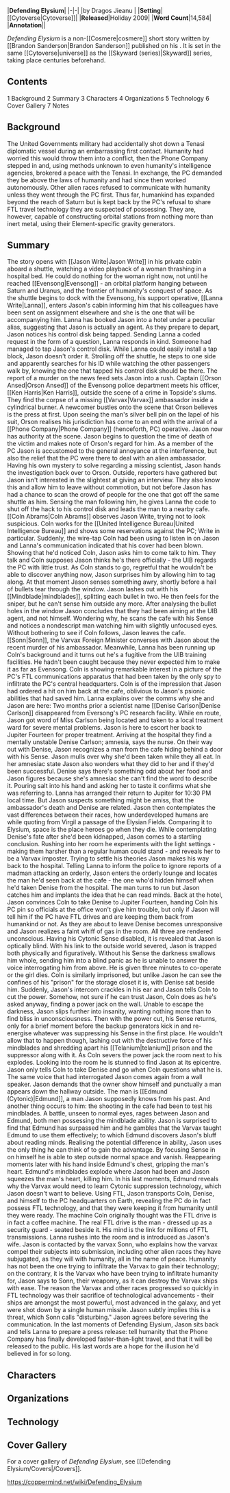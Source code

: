 |**Defending Elysium**|
|-|-|
|by  Dragos Jieanu |
|**Setting**|[[Cytoverse\|Cytoverse]]|
|**Released**|Holiday 2009|
|**Word Count**|14,584|
|**Annotation**||

*Defending Elysium* is a non-[[Cosmere\|cosmere]] short story written by [[Brandon Sanderson\|Brandon Sanderson]] published on his . It is set in the same [[Cytoverse\|universe]] as the [[Skyward (series)\|Skyward]] series, taking place centuries beforehand.

## Contents

1 Background
2 Summary
3 Characters
4 Organizations
5 Technology
6 Cover Gallery
7 Notes


## Background
The United Governments military had accidentally shot down a Tenasi diplomatic vessel during an embarrassing first contact. Humanity had worried this would throw them into a conflict, then the Phone Company stepped in and, using methods unknown to even humanity's intelligence agencies, brokered a peace with the Tenasi. In exchange, the PC demanded they be above the laws of humanity and had since then worked autonomously.
Other alien races refused to communicate with humanity unless they went through the PC first. Thus far, humankind has expanded beyond the reach of Saturn but is kept back by the PC's refusal to share FTL travel technology they are suspected of possessing. They are, however, capable of constructing orbital stations from nothing more than inert metal, using their Element-specific gravity generators.

## Summary
The story opens with [[Jason Write\|Jason Write]] in his private cabin aboard a shuttle, watching a video playback of a woman thrashing in a hospital bed. He could do nothing for the woman right now, not until he reached [[Evensong\|Evensong]] - an orbital platform hanging between Saturn and Uranus, and the frontier of humanity's conquest of space.
As the shuttle begins to dock with the Evensong, his support operative, [[Lanna Write\|Lanna]], enters Jason's cabin informing him that his colleagues have been sent on assignment elsewhere and she is the one that will be accompanying him. Lanna has booked Jason into a hotel under a peculiar alias, suggesting that Jason is actually an agent.
As they prepare to depart, Jason notices his control disk being tapped. Sending Lanna a coded request in the form of a question, Lanna responds in kind. Someone had managed to tap Jason's control disk. While Lanna could easily install a tap block, Jason doesn't order it. Strolling off the shuttle, he steps to one side and apparently searches for his ID while watching the other passengers walk by, knowing the one that tapped his control disk should be there. The report of a murder on the news feed sets Jason into a rush.
Captain [[Orson Ansed\|Orson Ansed]] of the Evensong police department meets his officer, [[Ken Harris\|Ken Harris]], outside the scene of a crime in Topside's slums. They find the corpse of a missing [[Varvax\|Varvax]] ambassador inside a cylindrical burner. A newcomer bustles onto the scene that Orson believes is the press at first. Upon seeing the man's silver bell pin on the lapel of his suit, Orson realises his jurisdiction has come to an end with the arrival of a [[Phone Company\|Phone Company]] (henceforth, PC) operative. Jason now has authority at the scene.
Jason begins to question the time of death of the victim and makes note of Orson's regard for him. As a member of the PC Jason is accustomed to the general annoyance at the interference, but also the relief that the PC were there to deal with an alien ambassador. Having his own mystery to solve regarding a missing scientist, Jason hands the investigation back over to Orson.
Outside, reporters have gathered but Jason isn't interested in the slightest at giving an interview. They also know this and allow him to leave without commotion, but not before Jason has had a chance to scan the crowd of people for the one that got off the same shuttle as him. Sensing the man following him, he gives Lanna the code to shut off the hack to his control disk and leads the man to a nearby cafe.
[[Coln Abrams\|Coln Abrams]] observes Jason Write, trying not to look suspicious. Coln works for the [[United Intelligence Bureau\|United Intelligence Bureau]] and shows some reservations against the PC; Write in particular. Suddenly, the wire-tap Coln had been using to listen in on Jason and Lanna's communication indicated that his cover had been blown. Showing that he'd noticed Coln, Jason asks him to come talk to him. They talk and Coln supposes Jason thinks he's there officially - the UIB regards the PC with little trust. As Coln stands to go, regretful that he wouldn't be able to discover anything now, Jason surprises him by allowing him to tag along.
At that moment Jason senses something awry, shortly before a hail of bullets tear through the window. Jason lashes out with his [[Mindblade\|mindblades]], splitting each bullet in two. He then feels for the sniper, but he can't sense him outside any more. After analysing the bullet holes in the window Jason concludes that they had been aiming at the UIB agent, and not himself. Wondering why, he scans the cafe with his Sense and notices a nondescript man watching him with slightly unfocused eyes. Without bothering to see if Coln follows, Jason leaves the cafe.
[[Sonn\|Sonn]], the Varvax Foreign Minister converses with Jason about the recent murder of his ambassador. Meanwhile, Lanna has been running up Coln's background and it turns out he's a fugitive from the UIB training facilities. He hadn't been caught because they never expected him to make it as far as Evensong.
Coln is showing remarkable interest in a picture of the PC's FTL communications apparatus that had been taken by the only spy to infiltrate the PC's central headquarters. Coln is of the impression that Jason had ordered a hit on him back at the cafe, oblivious to Jason's psionic abilities that had saved him. Lanna explains over the comms why she and Jason are here: Two months prior a scientist name [[Denise Carlson\|Denise Carlson]] disappeared from Eversong's PC research facility. While en route, Jason got word of Miss Carlson being located and taken to a local treatment ward for severe mental problems. Jason is here to escort her back to Jupiter Fourteen for proper treatment.
Arriving at the hospital they find a mentally unstable Denise Carlson; amnesia, says the nurse. On their way out with Denise, Jason recognizes a man from the cafe hiding behind a door with his Sense.
Jason mulls over why she'd been taken while they all eat. In her amnesiac state Jason also wonders what they did to her and if they'd been successful. Denise says there's something odd about her food and Jason figures because she's amnesiac she can't find the word to describe it. Pouring salt into his hand and asking her to taste it confirms what she was referring to.
Lanna has arranged their return to Jupiter for 10:30 PM local time. But Jason suspects something might be amiss, that the ambassador's death and Denise are related. Jason then contemplates the vast differences between their races, how underdeveloped humans are while quoting from Virgil a passage of the Elysian Fields. Comparing it to Elysium, space is the place heroes go when they die.
While contemplating Denise's fate after she'd been kidnapped, Jason comes to a startling conclusion. Rushing into her room he experiments with the light settings - making them harsher than a regular human could stand - and reveals her to be a Varvax imposter.
Trying to settle his theories Jason makes his way back to the hospital. Telling Lanna to inform the police to ignore reports of a madman attacking an orderly, Jason enters the orderly lounge and locates the man he'd seen back at the cafe - the one who'd hidden himself when he'd taken Denise from the hospital. The man turns to run but Jason catches him and implants the idea that he can read minds.
Back at the hotel, Jason convinces Coln to take Denise to Jupiter Fourteen, handing Coln his PC pin so officials at the office won't give him trouble, but only if Jason will tell him if the PC have FTL drives and are keeping them back from humankind or not. As they are about to leave Denise becomes unresponsive and Jason realizes a faint whiff of gas in the room. All three are rendered unconscious.
Having his Cytonic Sense disabled, it is revealed that Jason is optically blind. With his link to the outside world severed, Jason is trapped both physically and figuratively. Without his Sense the darkness swallows him whole, sending him into a blind panic as he is unable to answer the voice interrogating him from above. He is given three minutes to co-operate or the girl dies.
Coln is similarly imprisoned, but unlike Jason he can see the confines of his "prison" for the storage closet it is, with Denise sat beside him. Suddenly, Jason's intercom crackles in his ear and Jason tells Coln to cut the power. Somehow, not sure if he can trust Jason, Coln does as he's asked anyway, finding a power jack on the wall.
Unable to escape the darkness, Jason slips further into insanity, wanting nothing more than to find bliss in unconsciousness. Then with the power cut, his Sense returns, only for a brief moment before the backup generators kick in and re-energise whatever was suppressing his Sense in the first place. He wouldn't allow that to happen though, lashing out with the destructive force of his mindblades and shredding apart his [[Telanium\|telanium]] prison and the suppressor along with it.
As Coln severs the power jack the room next to his explodes. Looking into the room he is stunned to find Jason at its epicentre. Jason only tells Coln to take Denise and go when Coln questions what he is. The same voice that had interrogated Jason comes again from a wall speaker. Jason demands that the owner show himself and punctually a man appears down the hallway outside. The man is [[Edmund (Cytonic)\|Edmund]], a man Jason supposedly knows from his past. And another thing occurs to him: the shooting in the cafe had been to test his mindblades.
A battle, unseen to normal eyes, rages between Jason and Edmund, both men possessing the mindblade ability. Jason is surprised to find that Edmund has surpassed him and he gambles that the Varvax taught Edmund to use them effectively; to which Edmund discovers Jason's bluff about reading minds. Realising the potential difference in ability, Jason uses the only thing he can think of to gain the advantage. By focusing Sense in on himself he is able to step outside normal space and vanish. Reappearing moments later with his hand inside Edmund's chest, gripping the man's heart. Edmund's mindblades explode where Jason had been and Jason squeezes the man's heart, killing him.
In his last moments, Edmund reveals why the Varvax would need to learn Cytonic suppression technology, which Jason doesn't want to believe.
Using FTL, Jason transports Coln, Denise, and himself to the PC headquarters on Earth, revealing the PC do in fact possess FTL technology, and that they were keeping it from humanity until they were ready. The machine Coln originally thought was the FTL drive is in fact a coffee machine. The real FTL drive is the man - dressed up as a security guard - seated beside it. His mind is the link for millions of FTL transmissions. Lanna rushes into the room and is introduced as Jason's wife.
Jason is contacted by the varvax Sonn, who explains how the varvax compel their subjects into submission, including other alien races they have subjugated, as they will with humanity, all in the name of peace. Humanity has not been the one trying to infiltrate the Varvax to gain their technology; on the contrary, it is the Varvax who have been trying to infiltrate humanity for, Jason says to Sonn, their weaponry, as it can destroy the Varvax ships with ease. The reason the Varvax and other races progressed so quickly in FTL technology was their sacrifice of technological advancements - their ships are amongst the most powerful, most advanced in the galaxy, and yet were shot down by a single human missile. Jason subtly implies this is a threat, which Sonn calls "disturbing." Jason agrees before severing the communication.
In the last moments of Defending Elysium, Jason sits back and tells Lanna to prepare a press release: tell humanity that the Phone Company has finally developed faster-than-light travel, and that it will be released to the public. His last words are a hope for the illusion he'd believed in for so long.

## Characters





## Organizations



## Technology


## Cover Gallery
For a cover gallery of *Defending Elysium*, see [[Defending Elysium/Covers\|/Covers]].


https://coppermind.net/wiki/Defending_Elysium
